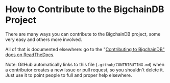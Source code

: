 <!---
Copyright © 2020 Interplanetary Database Association e.V.,
BigchainDB and IPDB software contributors.
SPDX-License-Identifier: (Apache-2.0 AND CC-BY-4.0)
Code is Apache-2.0 and docs are CC-BY-4.0
--->

# How to Contribute to the BigchainDB Project

There are many ways you can contribute to the BigchainDB project, some very easy and others more involved.

All of that is documented elsewhere: go to the "[Contributing to BigchainDB" docs on ReadTheDocs](https://docs.bigchaindb.com/projects/contributing/en/latest/index.html).

Note: GitHub automatically links to this file (`.github/CONTRIBUTING.md`) when a contributor creates a new issue or pull request, so you shouldn't delete it. Just use it to point people to full and proper help elsewhere.
